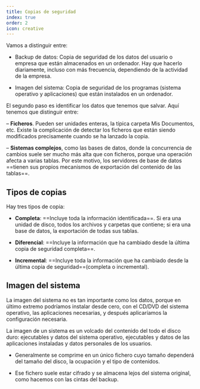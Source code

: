 ```yaml
---
title: Copias de seguridad
index: true
order: 2
icon: creative
---
```



Vamos a distinguir entre:

* Backup de datos: Copia de seguridad de los datos del usuario o empresa que están almacenados en un ordenador. Hay que hacerlo diariamente, incluso con más frecuencia, dependiendo de la actividad de la empresa.

* Imagen del sistema: Copia de seguridad de los programas (sistema operativo y aplicaciones) que están instalados en un ordenador.


El segundo paso es identificar los datos que tenemos que salvar. Aquí tenemos que distinguir entre:

– **Ficheros**. Pueden ser unidades enteras, la típica carpeta Mis Documentos, etc. Existe la complicación de detectar los ficheros que están siendo modificados precisamente cuando se ha lanzado la copia.

– **Sistemas complejos**, como las bases de datos, donde la concurrencia de cambios suele ser mucho más alta que con ficheros, porque una operación afecta a varias tablas. Por este motivo, los servidores de base de datos ==tienen sus propios mecanismos de exportación del contenido de las tablas==.

## Tipos de copias

Hay tres tipos de copia:

* **Completa**: ==Incluye toda la información identificada==. Si era una unidad de disco, todos los archivos y carpetas que contiene; si era una base de datos, la exportación de todas sus tablas.

* **Diferencial**: ==Incluye la información que ha cambiado desde la última copia de seguridad completa==. 

* **Incremental**: ==Incluye toda la información que ha cambiado desde la última copia de seguridad==(completa o incremental). 

## Imagen del sistema

La imagen del sistema no es tan importante como los datos, porque en último extremo podríamos instalar desde cero, con el CD/DVD del sistema operativo, las aplicaciones necesarias, y después aplicaríamos la configuración necesaria. 

La imagen de un sistema es un volcado del contenido del todo el disco duro: ejecutables y datos del sistema operativo, ejecutables y datos de las aplicaciones instaladas y datos personales de los usuarios. 

- Generalmente se comprime en un único fichero cuyo tamaño dependerá del tamaño del disco, la ocupación y el tipo de contenidos. 

- Ese fichero suele estar cifrado y se almacena lejos del sistema original, como hacemos con las cintas del backup.

